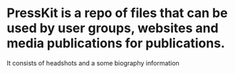 # PressKit is a repo of files that can be used by user groups, websites and media publications for publications.
It consists of headshots and a some biography information